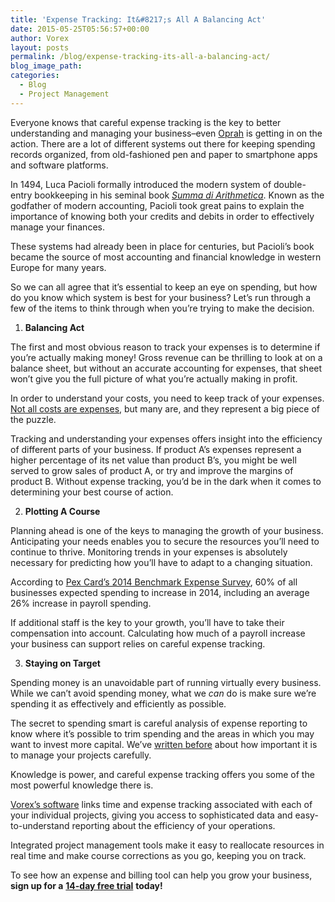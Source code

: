 ```yaml
---
title: 'Expense Tracking: It&#8217;s All A Balancing Act'
date: 2015-05-25T05:56:57+00:00
author: Vorex
layout: posts
permalink: /blog/expense-tracking-its-all-a-balancing-act/
blog_image_path:
categories:
  - Blog
  - Project Management
---
```

Everyone knows that careful expense tracking is the key to better understanding and managing your business&#8211;even [Oprah](http://www.oprah.com/money/Track-Your-Spending) is getting in on the action. There are a lot of different systems out there for keeping spending records organized, from old-fashioned pen and paper to smartphone apps and software platforms.<!--more-->

In 1494, Luca Pacioli formally introduced the modern system of double-entry bookkeeping in his seminal book [_Summa di Arithmetica_](http://en.wikipedia.org/wiki/Summa_de_arithmetica). Known as the godfather of modern accounting, Pacioli took great pains to explain the importance of knowing both your credits and debits in order to effectively manage your finances.

These systems had already been in place for centuries, but Pacioli&#8217;s book became the source of most accounting and financial knowledge in western Europe for many years.

So we can all agree that it&#8217;s essential to keep an eye on spending, but how do you know which system is best for your business? Let&#8217;s run through a few of the items to think through when you&#8217;re trying to make the decision.

  1.  **Balancing Act**

The first and most obvious reason to track your expenses is to determine if you&#8217;re actually making money! Gross revenue can be thrilling to look at on a balance sheet, but without an accurate accounting for expenses, that sheet won&#8217;t give you the full picture of what you&#8217;re actually making in profit.

In order to understand your costs, you need to keep track of your expenses. [Not all costs are expenses](http://www.accountingcoach.com/blog/cost-expense), but many are, and they represent a big piece of the puzzle.

Tracking and understanding your expenses offers insight into the efficiency of different parts of your business. If product A&#8217;s expenses represent a higher percentage of its net value than product B&#8217;s, you might be well served to grow sales of product A, or try and improve the margins of product B. Without expense tracking, you&#8217;d be in the dark when it comes to determining your best course of action.

<ol start="2">
  <li>
    <b> Plotting A Course</b>
  </li>
</ol>

Planning ahead is one of the keys to managing the growth of your business. Anticipating your needs enables you to secure the resources you&#8217;ll need to continue to thrive. Monitoring trends in your expenses is absolutely necessary for predicting how you&#8217;ll have to adapt to a changing situation.

According to [Pex Card&#8217;s 2014 Benchmark Expense Survey](http://www.pexcard.com/pdf/PEX%20Card%20SMB%20Benchmark%20Expense%20Survey%202014.pdf), 60% of all businesses expected spending to increase in 2014, including an average 26% increase in payroll spending.

If additional staff is the key to your growth, you&#8217;ll have to take their compensation into account. Calculating how much of a payroll increase your business can support relies on careful expense tracking.

<ol start="3">
  <li>
    <b> Staying on Target</b>
  </li>
</ol>

Spending money is an unavoidable part of running virtually every business. While we can&#8217;t avoid spending money, what we _can_ do is make sure we&#8217;re spending it as effectively and efficiently as possible.

The secret to spending smart is careful analysis of expense reporting to know where it&#8217;s possible to trim spending and the areas in which you may want to invest more capital. We&#8217;ve [written before](http://www.vorex.com/growth-versus-maintenance/) about how important it is to manage your projects carefully.

Knowledge is power, and careful expense tracking offers you some of the most powerful knowledge there is.

[Vorex&#8217;s software](http://www.vorex.com/product/) links time and expense tracking associated with each of your individual projects, giving you access to sophisticated data and easy-to-understand reporting about the efficiency of your operations.

Integrated project management tools make it easy to reallocate resources in real time and make course corrections as you go, keeping you on track.

To see how an expense and billing tool can help you grow your business, **sign up for a** [**14-day free trial**](http://www.vorex.com/free-trial/) **today!**
